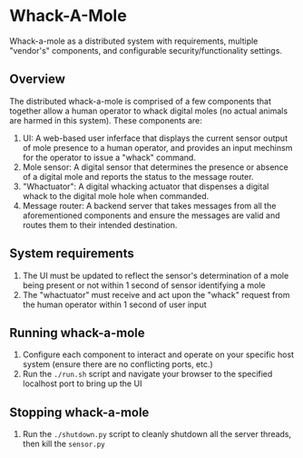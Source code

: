 # Whack-A-Mole
Whack-a-mole as a distributed system with requirements, multiple "vendor's" components, and configurable security/functionality settings.

## Overview
The distributed whack-a-mole is comprised of a few components that together allow a human operator to whack digital moles (no actual animals are harmed in this system). These components are:

1. UI: A web-based user inferface that displays the current sensor output of mole presence to a human operator, and provides an input mechinsm for the operator to issue a "whack" command.
2. Mole sensor: A digital sensor that determines the presence or absence of a digital mole and reports the status to the message router.
3. "Whactuator": A digital whacking actuator that dispenses a digital whack to the digital mole hole when commanded.
4. Message router: A backend server that takes messages from all the aforementioned components and ensure the messages are valid and routes them to their intended destination.

## System requirements
1. The UI must be updated to reflect the sensor's determination of a mole being present or not within 1 second of sensor identifying a mole
2. The "whactuator" must receive and act upon the "whack" request from the human operator within 1 second of user input

## Running whack-a-mole
1. Configure each component to interact and operate on your specific host system (ensure there are no conflicting ports, etc.)
2. Run the `./run.sh` script and navigate your browser to the specified localhost port to bring up the UI

## Stopping whack-a-mole
1. Run the `./shutdown.py` script to cleanly shutdown all the server threads, then kill the `sensor.py`
